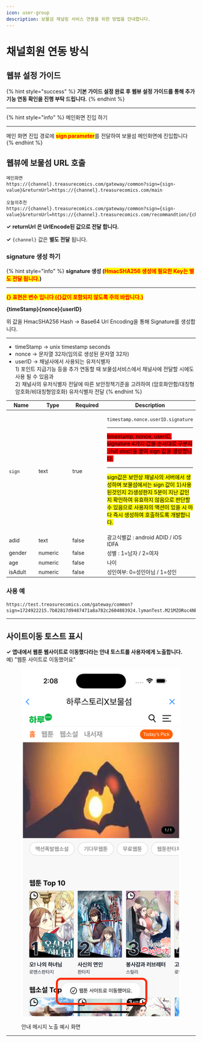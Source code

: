 ```yaml
---
icon: user-group
description: 보물섬 채널링 서비스 연동을 위한 방법을 안내합니다.
---
```


# 채널회원 연동 방식

## 웹뷰 설정 가이드

{% hint style="success" %}
**기본 가이드 설정 완료 후 웹뷰 설정 가이드를 통해 추가 기능 연동 확인을 진행 부탁 드립니다.**
{% endhint %}

***

{% hint style="info" %}
메인화면 진입 하기

***

메인 화면 진입 경로에 <mark style="color:red;">**sign parameter**</mark>를 전달하여 보물섬 메인화면에 진입합니다
{% endhint %}

## 웹뷰에 보물섬 URL 호출

```
메인화면
https://{channel}.treasurecomics.com/gateway/common?sign={sign-value}&returnUrl=https://{channel}.treasurecomics.com/main

오늘의추천
https://{channel}.treasurecomics.com/gateway/common?sign={sign-value}&returnUrl=https://{channel}.treasurecomics.com/recommandtion/{channel}
```

**✓** **returnUrl 은 UrlEncode된 값으로 전달 합니다.**

**✓** `{channel}` 값은 **별도 전달** 됩니다.

### **signature 생성 하기**

{% hint style="info" %}
**signature 생성 (**<mark style="color:red;">**HmacSHA256 생성에 필요한 Key는 별도 전달 됩니다.**</mark>**)**

***

<mark style="color:red;">**{} 표현은 변수 입니다 ({}값이 포함되지 않도록 주의 바랍니다.)**</mark>

**{timeStamp}{nonce}{userID}**

위 값을 HmacSHA256 Hash → Base64 Url Encoding을 통해 Signature를 생성합니다.

***

* timeStamp → unix timestamp seconds
* nonce → 문자열 32자(임의로 생성된 문자열 32자)
* userID → 채널사에서 사용되는 유저식별자\
  1\) 포인트 지급기능 등을 추가 연동할 때 보물섬서비스에서 채널사에 전달할 시에도 사용 될 수 있음과 \
  2\) 채널사의 유저식별자 전달에 따른 보안정책기준을 고려하여 (암호화안함/대칭형암호화/비대칭형암호화) 유저식별자 전달  &#x20;
{% endhint %}

<table data-full-width="false"><thead><tr><th width="116">Name</th><th width="141">Type</th><th width="127">Required</th><th>Description</th></tr></thead><tbody><tr><td><code>sign</code></td><td>text</td><td>true</td><td><p><code>timestamp.nonce.userID.signature</code></p><hr><p><mark style="background-color:red;">timestamp, nonce, userID, signature 4가지 값을 순서대로 구분자 .(full stop)을 붙여 sign 값을 생성합니다.</mark></p><hr><p><mark style="background-color:yellow;">sign값은 보안상 채널사의 서버에서 생성하며 보물섬에서는 sign 값이 1)사용된것인지 2)생성한지 5분이 지난 값인지 확인하여 유효하지 않음으로 판단할 수 있음으로 사용자의 액션이 있을 시 마다 즉시 생성하여 호출하도록 개발합니다.</mark></p></td></tr><tr><td>adid</td><td>text</td><td>false</td><td>광고식별값 : android ADID / iOS IDFA</td></tr><tr><td>gender</td><td>numeric</td><td>false</td><td>성별 : 1=남자 / 2=여자</td></tr><tr><td>age</td><td>numeric</td><td>false</td><td>나이</td></tr><tr><td>isAdult</td><td>numeric</td><td>false</td><td>성인여부: 0=성인아님 / 1=성인</td></tr></tbody></table>

### 사용 예

```
https://test.treasurecomics.com/gateway/common?sign=1724922215.7b82817d9487471a8a782c2604883924.lymanTest.M21MZORoc4NbVzq1ZaSC8LgcOKYH9SBIljHYjVOfX5o%3D&returnUrl=https%3A%2F%2Ftest.treasurecomics.com%2Fmain
```

***

## 사이트이동 토스트 표시

**✓ 앱내에서 웹툰 웹사이트로 이동했다라는 안내 토스트를 사용자에게 노출합니다.**\
예) "웹툰 사이트로 이동했어요"

<figure><img src="../../.gitbook/assets/Simulator Screenshot - iPhone 16 Pro - 2024-10-25 at 14.08.11.png" alt=""><figcaption><p>안내 메시지 노출 예시 화면</p></figcaption></figure>

***











